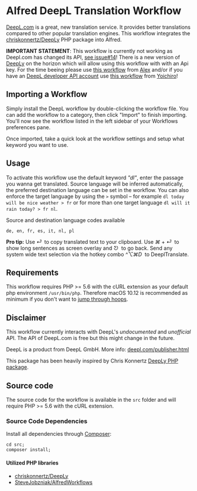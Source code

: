 # Alfred DeepL Translation Workflow

[DeepL.com](https://www.deepl.com/) is a great, new translation service.
It provides better translations compared to other popular translation engines.
This workflow integrates the [chriskonnertz/DeepLy](https://github.com/chriskonnertz/DeepLy) PHP package into Alfred.

**IMPORTANT STATEMENT**: This workflow is currently not working as Deepl.com has changed its API, [see issue#14](https://github.com/m9dfukc/deepl-alfred-workflow/issues/14)! There is a new version of [DeepLy](https://github.com/chriskonnertz/DeepLy) on the horizon which will allow using this workflow with with an Api key. For the time beeing please use [this workflow](https://github.com/AlexanderWillner/deepl-alfred-workflow2) from [Alex](https://github.com/AlexanderWillner) and/or if you have an [DeepL developer API account](https://www.deepl.com/pro#developer) use [this workflow](https://github.com/yohasebe/deepl-alfred-translate-rewrite-workflow) from [Yoichiro](https://github.com/yohasebe)!


## Importing a Workflow

Simply install the DeepL workflow by double-clicking the workflow file. You can add the workflow to a category, then click "Import" to finish importing. You'll now see the workflow listed in the left sidebar of your Workflows preferences pane.

Once imported, take a quick look at the workflow settings and setup what keyword you want to use.


## Usage

To activate this workflow use the default keyword _"dl"_, enter the passage you wanna get translated. Source language will be inferred automatically, the preferred destination language can be set in the workflow. You can also enforce the target language by using the `>` symbol – for example `dl today will be nice weather > fr` or for more than one target language `dl will it rain today? > fr nl`.

Source and destination language codes available
```
de, en, fr, es, it, nl, pl
```

**Pro tip:** Use _⏎_&nbsp; to copy translated text to your clipboard. Use _⌘_ + _⏎_&nbsp; to show long sentences as screen overlay and _⎋_&nbsp; to go back. Send any system wide text selection via the hotkey combo _^⌥⌘D_&nbsp; to DeeplTranslate.


## Requirements

This workflow requires PHP >= 5.6 with the cURL extension as your default php environment `/usr/bin/php`. Therefore macOS 10.12 is recommended as minimum if you don't want to [jump through hoops](https://github.com/m9dfukc/deepl-alfred-workflow/issues/2).  


## Disclaimer

This workflow currently interacts with DeepL's _undocumented_ and _unofficial_ API.
The API of DeepL.com is free but this might change in the future.

DeepL is a product from DeepL GmbH. More info: [deepl.com/publisher.html](https://www.deepl.com/publisher.html)

This package has been heavily inspired by Chris Konnertz [DeepLy PHP package](https://github.com/chriskonnertz/DeepLy).


## Source code

The source code for the workflow is available in the `src` folder and will require PHP >= 5.6 with the cURL extension.


### Source Code Dependencies

Install all dependencies through [Composer](https://getcomposer.org/):

```
cd src;
composer install;
```


#### Utilized PHP libraries

* [chriskonnertz/DeepLy](https://github.com/chriskonnertz/DeepLy)
* [SteveJobzniak/AlfredWorkflows](https://github.com/m9dfukc/alfred-workflows)
